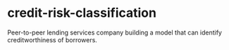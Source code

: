 # credit-risk-classification
Peer-to-peer lending services company building a model that can identify creditworthiness of borrowers.
